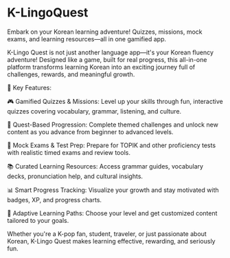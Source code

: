 # K-LingoQuest
 Embark on your Korean learning adventure! Quizzes, missions, mock exams, and learning resources—all in one gamified app.

 K-Lingo Quest is not just another language app—it's your Korean fluency adventure! Designed like a game, built for real progress, this all-in-one platform transforms learning Korean into an exciting journey full of challenges, rewards, and meaningful growth.

🌟 Key Features:

🎮 Gamified Quizzes & Missions: Level up your skills through fun, interactive quizzes covering vocabulary, grammar, listening, and culture.

🧭 Quest-Based Progression: Complete themed challenges and unlock new content as you advance from beginner to advanced levels.

📝 Mock Exams & Test Prep: Prepare for TOPIK and other proficiency tests with realistic timed exams and review tools.

📚 Curated Learning Resources: Access grammar guides, vocabulary decks, pronunciation help, and cultural insights.

📊 Smart Progress Tracking: Visualize your growth and stay motivated with badges, XP, and progress charts.

🎯 Adaptive Learning Paths: Choose your level and get customized content tailored to your goals.

Whether you're a K-pop fan, student, traveler, or just passionate about Korean, K-Lingo Quest makes learning effective, rewarding, and seriously fun.